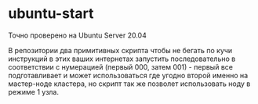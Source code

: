 # ubuntu-start

Точно проверено на Ubuntu Server 20.04

В репозитории два примитивных скрипта чтобы не бегать по кучи инструкций в этих ваших интернетах
запустить последовательно в соответствии с нумерацией (первый 000, затем 001) - первый все подготавливает и может использоваться где угодно
второй именно на мастер-ноде кластера, но скрипт так же позволет использовать ноду в режиме 1 узла.

